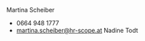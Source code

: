 Martina Scheiber 
- 0664 948 1777 
- [martina.scheiber@hr-scope.at](mailto:martina.scheiber@hr-scope.at)
Nadine Todt
